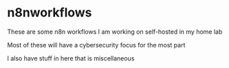 # n8nworkflows
These are some n8n workflows I am working on self-hosted in my home lab

Most of these will have a cybersecurity focus for the most part

I also have stuff in here that is miscellaneous
